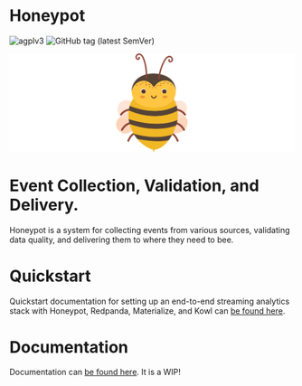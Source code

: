 # Honeypot

![agplv3](https://img.shields.io/badge/license-AGPLv3-brightgreen)
![GitHub tag (latest SemVer)](https://img.shields.io/github/v/tag/silverton-io/honeypot)

![honey](website/static/img/buzz.png)

# Event Collection, Validation, and Delivery.

Honeypot is a system for collecting events from various sources, validating data quality, and delivering them to where they need to bee.


# Quickstart

Quickstart documentation for setting up an end-to-end streaming analytics stack with Honeypot, Redpanda, Materialize, and Kowl can [be found here](https://honeypot.silverton.io/examples/quickstart).


# Documentation

Documentation can [be found here](https://honeypot.silverton.io/). It is a WIP!
